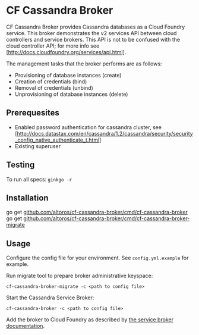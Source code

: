 # CF Cassandra Broker

CF Cassandra Broker provides Cassandra databases as a Cloud Foundry service. This broker demonstrates the v2 services API between cloud controllers and service brokers. This API is not to be confused with the cloud controller API; for more info see [http://docs.cloudfoundry.org/services/api.html].

The management tasks that the broker performs are as follows:

* Provisioning of database instances (create)
* Creation of credentials (bind)
* Removal of credentials (unbind)
* Unprovisioning of database instances (delete)

## Prerequesites

* Enabled password authentication for cassandra cluster, see [http://docs.datastax.com/en/cassandra/1.2/cassandra/security/security_config_native_authenticate_t.html]
* Existing superuser

## Testing

To run all specs: `ginkgo -r`

## Installation

go get [github.com/altoros/cf-cassandra-broker/cmd/cf-cassandra-broker](http://github.com/altoros/cf-cassandra-broker/cmd/cf-cassandra-broker)  
go get [github.com/altoros/cf-cassandra-broker/cmd/cf-cassandra-broker-migrate](http://github.com/altoros/cf-cassandra-broker/cmd/cf-cassandra-broker-migrate)  

## Usage

Configure the config file for your environment. See `config.yml.example` for example.

Run migrate tool to prepare broker administrative keyspace:

```
cf-cassandra-broker-migrate -c <path to config file>
```

Start the Cassandra Service Broker:

```
cf-cassandra-broker -c <path to config file>
```

Add the broker to Cloud Foundry as described by [the service broker documentation](http://docs.cloudfoundry.org/services/managing-service-brokers.html).
